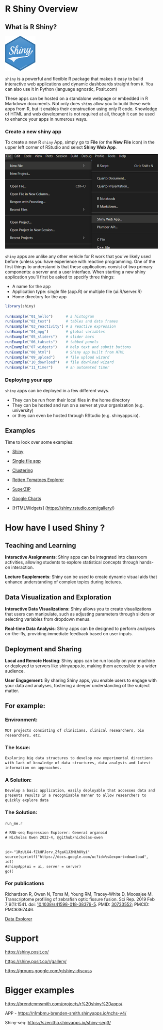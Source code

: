 # R Shiny Overview

## What is R Shiny?

<img src="./shiny-hex.png" alt="drawing" width="100"/>

`shiny` is a powerful and flexible R package that makes it easy to build interactive web applications and dynamic dashboards straight from `R`. You can also use it in Python (language agnostic, Posit.com)

These apps can be hosted on a standalone webpage or embedded in R Markdown documents. Not only does `shiny` allow you to build these web apps from R, but it enables their construction using only R code. Knowledge of HTML and web development is not required at all, though it can be used to enhance your apps in numerous ways. 

### Create a new shiny app

To create a new R `shiny` App, simply go to **File** (or the **New File** icon) in the upper left corner of RStudio and select **Shiny Web App**.

![File Menu](./menu_new.png)

`shiny` apps are unlike any other vehicle for R work that you’ve likely used before (unless you have experience with reactive programming. One of the first things to understand is that these applications consist of two primary components: a server and a user interface. When starting a new shiny application you’ll first be asked to specify three things:

- A name for the app
- Application type: single file (app.R) or multiple file (ui.R/server.R)
- Home directory for the app

```r
library(shiny)

runExample("01_hello")      # a histogram
runExample("02_text")       # tables and data frames
runExample("03_reactivity") # a reactive expression
runExample("04_mpg")        # global variables
runExample("05_sliders")    # slider bars
runExample("06_tabsets")    # tabbed panels
runExample("07_widgets")    # help text and submit buttons
runExample("08_html")       # Shiny app built from HTML
runExample("09_upload")     # file upload wizard
runExample("10_download")   # file download wizard
runExample("11_timer")      # an automated timer
```

### Deploying your app

`shiny` apps can be deployed in a few different ways.
- They can be run from their local files in the home directory 
- They can be hosted and run on a server at your organization (e.g. university)
- or they can even be hosted through RStudio (e.g. shinyapps.io).

## Examples

Time to look over some examples: 

- [Shiny](https://shiny.posit.co/)

- [Single file app](https://shiny.posit.co/r/gallery/start-simple/single-file-shiny-app/)
- [Clustering](https://shiny.rstudio.com/gallery/kmeans-example.html)
- [Rotten Tomatoes Explorer](https://shiny.rstudio.com/gallery/movie-explorer.html)
- [SuperZIP](https://shiny.posit.co/r/gallery/interactive-visualizations/superzip-example/)
- [Google Charts](https://shiny.posit.co/r/gallery/interactive-visualizations/google-charts/)
- [HTMLWidgets] (https://shiny.rstudio.com/gallery/)




# How have I used Shiny ?

## Teaching and Learning

**Interactive Assignments**: Shiny apps can be integrated into classroom activities, allowing students to explore statistical concepts through hands-on interaction.

**Lecture Supplements**: Shiny can be used to create dynamic visual aids that enhance understanding of complex topics during lectures.

## Data Visualization and Exploration

**Interactive Data Visualizations**: Shiny allows you to create visualizations that users can manipulate, such as adjusting parameters through sliders or selecting variables from dropdown menus.

**Real-time Data Analysis**: Shiny apps can be designed to perform analyses on-the-fly, providing immediate feedback based on user inputs.

## Deployment and Sharing

**Local and Remote Hosting**: Shiny apps can be run locally on your machine or deployed to servers like shinyapps.io, making them accessible to a wider audience.

**User Engagement**: By sharing Shiny apps, you enable users to engage with your data and analyses, fostering a deeper understanding of the subject matter.


## For example:

### Environment:
    MDT projects consisting of clinicians, clinical researchers, bio researchers, etc.

### The Issue:
    Exploring big data structures to develop new experimental directions with lack of knowledge of data structures, data analysis and latest information on approaches.

### A Solution:
    Develop a basic application, easily deployable that accesses data and presents results in a recognisable manner to allow researchers to quickly explore data

### The Solution:
`run_me.r`
 ```
# RNA-seq Expression Explorer: General organoid
# Nicholas Owen 2022-4, @github/nicholas-owen


id<-"1RzUiX4-fZkHPJorv_ZfgaX1J3MihOVyi"
source(sprintf("https://docs.google.com/uc?id=%s&export=download", id))
#shinyApp(ui = ui, server = server)
go()
```


### For publications

Richardson R, Owen N, Toms M, Young RM, Tracey-White D, Moosajee M. Transcriptome profiling of zebrafish optic fissure fusion. Sci Rep. 2019 Feb 7;9(1):1541. doi: [10.1038/s41598-018-38379-5](https://doi.org/10.1038/s41598-018-38379-5). PMID: [30733552](https://pubmed.ncbi.nlm.nih.gov/30733552/); PMCID: PMC6367446.

[Data Explorer](bit.ly/ZfOptic2018)


# Support
https://shiny.posit.co/

https://shiny.posit.co/r/gallery/

https://groups.google.com/g/shiny-discuss

# Bigger examples

https://brendenmsmith.com/projects/r%20shiny%20apps/

APP - https://n1mbmu-brenden-smith.shinyapps.io/nchs-v4/

Shiny-seq: https://szenitha.shinyapps.io/shiny-seq3/
